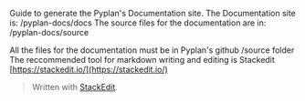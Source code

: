 Guide to generate the Pyplan's Documentation site.
The Documentation site is: /pyplan-docs/docs
The source files for the documentation are in: /pyplan-docs/source

All the files for the documentation must be in Pyplan's github /source folder
The reccommended tool for markdown writing and editing is Stackedit [https://stackedit.io/](https://stackedit.io/)





> Written with [StackEdit](https://stackedit.io/).
<!--stackedit_data:
eyJoaXN0b3J5IjpbLTk0NDk4Nzc1Nl19
-->